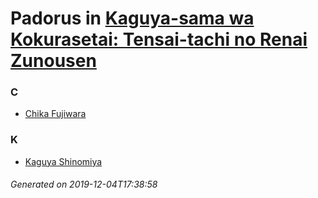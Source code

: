 # Padorus in [Kaguya-sama wa Kokurasetai: Tensai-tachi no Renai Zunousen](https://myanimelist.net/manga/90125/Kaguya-sama_wa_Kokurasetai__Tensai-tachi_no_Renai_Zunousen)

### C
* [Chika Fujiwara](https://github.com/shadow578/Project-Padoru/blob/master/table-of-contents/characters/ChikaFujiwara.md)

### K
* [Kaguya Shinomiya](https://github.com/shadow578/Project-Padoru/blob/master/table-of-contents/characters/KaguyaShinomiya.md)

###### Generated on 2019-12-04T17:38:58
